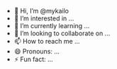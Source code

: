 - 👋 Hi, I’m @mykailo
- 👀 I’m interested in ...
- 🌱 I’m currently learning ...
- 💞️ I’m looking to collaborate on ...
- 📫 How to reach me ...
- 😄 Pronouns: ...
- ⚡ Fun fact: ...

<!---
mykailo/mykailo is a ✨ special ✨ repository because its `README.md` (this file) appears on your GitHub profile.
You can click the Preview link to take a look at your changes.
--->
